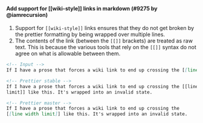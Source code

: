 #### Add support for [[wiki-style]] links in markdown (#9275 by @iamrecursion)

1.  Support for `[[wiki-style]]` links ensures that they do not get broken by
    the prettier formatting by being wrapped over multiple lines.
2.  The contents of the link (between the `[[]]` brackets) are treated as raw
    text. This is because the various tools that rely on the `[[]]` syntax do not
    agree on what is allowable between them.

<!-- prettier-ignore -->
```markdown
<!-- Input -->
If I have a prose that forces a wiki link to end up crossing the [[line width limit]] like this. It's wrapped into an invalid state.

<!-- Prettier stable -->
If I have a prose that forces a wiki link to end up crossing the [[line width
limit]] like this. It's wrapped into an invalid state.

<!-- Prettier master -->
If I have a prose that forces a wiki link to end up crossing the
[[line width limit]] like this. It's wrapped into an invalid state.
```

